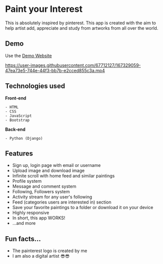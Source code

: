 # Paint your Interest

<p>This is absolutely inspired by pinterest. This app is created with the aim to help artist add, appreciate and study from artworks from all over the world.</p>

## Demo

Use the [Demo Website](https://tjpainterest.onrender.com)

https://user-images.githubusercontent.com/67712127/167329059-47ea73e5-744e-44f3-bb7b-e2cced855c3a.mp4

## Technologies used

**Front-end**

```
- HTML
- CSS
- JavaScript
- Bootstrap
```

**Back-end**

```
- Python (Django)
```

## Features

<ul>
    <li>Sign up, login page with email or username</li>
    <li>Upload image and download image</li>
    <li>Infinite scroll with home feed and similar paintings</li>
    <li>Profile system</li>
    <li>Message and comment system</li>
    <li>Following, Followers system</li>
    <li>Activity stream for any user's following</li>
    <li>Feed (categories users are interested in) section</li>
    <li>Save your favorite paintings to a folder or download it on your device</li>
    <li>Highly responsive</li>
    <li>In short, this app WORKS!</li>
    <li>...and more</li>
</ul>

<h2>Fun facts...</h2>
<ul>
    <li>The painterest logo is created by me</li>
    <li>I am also a digital artist 😎😎</li>
</ul>
